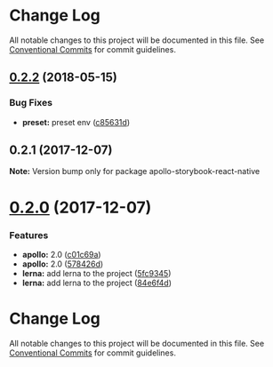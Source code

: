 # Change Log

All notable changes to this project will be documented in this file.
See [Conventional Commits](https://conventionalcommits.org) for commit guidelines.

<a name="0.2.2"></a>
## [0.2.2](https://github.com/abhiaiyer91/apollo-storybook-decorator/compare/apollo-storybook-react-native@0.2.1...apollo-storybook-react-native@0.2.2) (2018-05-15)


### Bug Fixes

* **preset:** preset env ([c85631d](https://github.com/abhiaiyer91/apollo-storybook-decorator/commit/c85631d))




<a name="0.2.1"></a>
## 0.2.1 (2017-12-07)




**Note:** Version bump only for package apollo-storybook-react-native

<a name="0.2.0"></a>
# [0.2.0](https://github.com/abhiaiyer91/apollo-storybook-decorator/compare/v0.5.1...v0.2.0) (2017-12-07)


### Features

* **apollo:** 2.0 ([c01c69a](https://github.com/abhiaiyer91/apollo-storybook-decorator/commit/c01c69a))
* **apollo:** 2.0 ([578426d](https://github.com/abhiaiyer91/apollo-storybook-decorator/commit/578426d))
* **lerna:** add lerna to the project ([5fc9345](https://github.com/abhiaiyer91/apollo-storybook-decorator/commit/5fc9345))
* **lerna:** add lerna to the project ([84e6f4d](https://github.com/abhiaiyer91/apollo-storybook-decorator/commit/84e6f4d))



# Change Log

All notable changes to this project will be documented in this file.
See [Conventional Commits](https://conventionalcommits.org) for commit guidelines.
